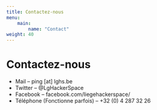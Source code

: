 ```yaml
---
title: Contactez-nous
menu:
    main:
        name: "Contact"
weight: 40
---
```


# Contactez-nous

* Mail – ping [at] lghs.be
* Twitter – @LgHackerSpace
* Facebook – facebook.com/liegehackerspace/
* Téléphone (Fonctionne parfois) – +32 (0) 4 287 32 26
